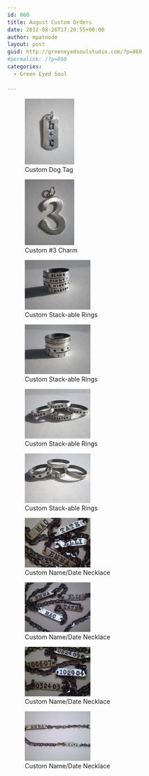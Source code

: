 ```yaml
---
id: 860
title: August Custom Orders
date: 2012-08-26T17:20:55+00:00
author: mpatnode
layout: post
guid: http://greeneyedsoulstudio.com/?p=860
#permalink: /?p=860
categories:
  - Green Eyed Soul
  
---
```

<div id='gallery-9' class='gallery galleryid-860 gallery-columns-2 gallery-size-thumbnail'>
  <figure class='gallery-item'> 
  
  <div class='gallery-icon portrait'>
    <a href='/vendor/uploads/2012/08/August-custom-Orders-009.jpg'><img width="113" height="150" src="/vendor/uploads/2012/08/August-custom-Orders-009.jpg" class="attachment-thumbnail size-thumbnail" alt="" aria-describedby="gallery-9-861" sizes="100vw" /></a>
  </div><figcaption class='wp-caption-text gallery-caption' id='gallery-9-861'> Custom Dog Tag </figcaption></figure><figure class='gallery-item'> 
  
  <div class='gallery-icon portrait'>
    <a href='/vendor/uploads/2012/08/August-custom-Orders-010.jpg'><img width="113" height="150" src="/vendor/uploads/2012/08/August-custom-Orders-010.jpg" class="attachment-thumbnail size-thumbnail" alt="" aria-describedby="gallery-9-862" sizes="100vw" /></a>
  </div><figcaption class='wp-caption-text gallery-caption' id='gallery-9-862'> Custom #3 Charm </figcaption></figure><figure class='gallery-item'> 
  
  <div class='gallery-icon landscape'>
    <a href='/vendor/uploads/2012/08/August-custom-Orders-013.jpg'><img width="150" height="113" src="/vendor/uploads/2012/08/August-custom-Orders-013.jpg" class="attachment-thumbnail size-thumbnail" alt="" aria-describedby="gallery-9-863" sizes="100vw" /></a>
  </div><figcaption class='wp-caption-text gallery-caption' id='gallery-9-863'> Custom Stack-able Rings </figcaption></figure><figure class='gallery-item'> 
  
  <div class='gallery-icon landscape'>
    <a href='/vendor/uploads/2012/08/August-custom-Orders-017.jpg'><img width="150" height="113" src="/vendor/uploads/2012/08/August-custom-Orders-017.jpg" class="attachment-thumbnail size-thumbnail" alt="" aria-describedby="gallery-9-864" sizes="100vw" /></a>
  </div><figcaption class='wp-caption-text gallery-caption' id='gallery-9-864'> Custom Stack-able Rings </figcaption></figure><figure class='gallery-item'> 
  
  <div class='gallery-icon landscape'>
    <a href='/vendor/uploads/2012/08/August-custom-Orders-019.jpg'><img width="150" height="113" src="/vendor/uploads/2012/08/August-custom-Orders-019.jpg" class="attachment-thumbnail size-thumbnail" alt="" aria-describedby="gallery-9-865" sizes="100vw" /></a>
  </div><figcaption class='wp-caption-text gallery-caption' id='gallery-9-865'> Custom Stack-able Rings </figcaption></figure><figure class='gallery-item'> 
  
  <div class='gallery-icon landscape'>
    <a href='/vendor/uploads/2012/08/August-custom-Orders-023.jpg'><img width="150" height="113" src="/vendor/uploads/2012/08/August-custom-Orders-023.jpg" class="attachment-thumbnail size-thumbnail" alt="" aria-describedby="gallery-9-871" sizes="100vw" /></a>
  </div><figcaption class='wp-caption-text gallery-caption' id='gallery-9-871'> Custom Stack-able Rings </figcaption></figure><figure class='gallery-item'> 
  
  <div class='gallery-icon landscape'>
    <a href='/vendor/uploads/2012/08/August-custom-Orders-029.jpg'><img width="150" height="113" src="/vendor/uploads/2012/08/August-custom-Orders-029.jpg" class="attachment-thumbnail size-thumbnail" alt="" aria-describedby="gallery-9-872" sizes="100vw" /></a>
  </div><figcaption class='wp-caption-text gallery-caption' id='gallery-9-872'> Custom Name/Date Necklace </figcaption></figure><figure class='gallery-item'> 
  
  <div class='gallery-icon landscape'>
    <a href='/vendor/uploads/2012/08/August-custom-Orders-034.jpg'><img width="150" height="113" src="/vendor/uploads/2012/08/August-custom-Orders-034.jpg" class="attachment-thumbnail size-thumbnail" alt="" aria-describedby="gallery-9-873" sizes="100vw" /></a>
  </div><figcaption class='wp-caption-text gallery-caption' id='gallery-9-873'> Custom Name/Date Necklace </figcaption></figure><figure class='gallery-item'> 
  
  <div class='gallery-icon landscape'>
    <a href='/vendor/uploads/2012/08/August-custom-Orders-037.jpg'><img width="150" height="113" src="/vendor/uploads/2012/08/August-custom-Orders-037.jpg" class="attachment-thumbnail size-thumbnail" alt="" aria-describedby="gallery-9-874" sizes="100vw" /></a>
  </div><figcaption class='wp-caption-text gallery-caption' id='gallery-9-874'> Custom Name/Date Necklace </figcaption></figure><figure class='gallery-item'> 
  
  <div class='gallery-icon landscape'>
    <a href='/vendor/uploads/2012/08/August-custom-Orders-040.jpg'><img width="150" height="113" src="/vendor/uploads/2012/08/August-custom-Orders-040.jpg" class="attachment-thumbnail size-thumbnail" alt="" aria-describedby="gallery-9-875" sizes="100vw" /></a>
  </div><figcaption class='wp-caption-text gallery-caption' id='gallery-9-875'> Custom Name/Date Necklace </figcaption></figure>
</div>